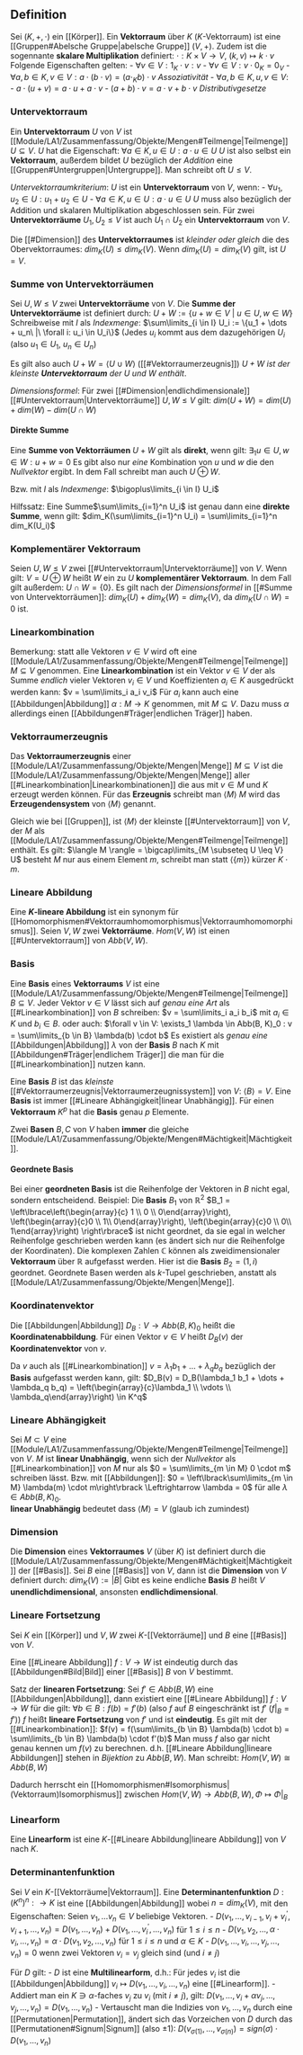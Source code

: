 
## Definition
Sei $(K, +, \cdot)$ ein [[Körper]]. Ein __Vektorraum__ über $K$ ($K$-Vektorraum) ist eine [[Gruppen#Abelsche Gruppe|abelsche Gruppe]] $(V, +)$.
Zudem ist die sogennante __skalare Multiplikation__ definiert:
	$\cdot: K \times V \rightarrow V$, $(k, v) \mapsto k \cdot v$
	Folgende Eigenschaften gelten:
		- $\forall v \in V: 1_K \cdot v: v$
		- $\forall v \in V: v \cdot 0_K = 0_V$
		- $\forall a, b \in K, v \in V: a \cdot (b \cdot v) = (a \cdot_K b) \cdot v$
		   _Assoziativität_
		- $\forall a, b \in K, u, v \in V:$
			- $a \cdot (u + v) = a \cdot u + a \cdot v$
			- $(a + b) \cdot v = a \cdot v + b \cdot v$
		  _Distributivgesetze_

### Untervektorraum
Ein __Untervektorraum__ $U$ von $V$ ist [[Module/LA1/Zusammenfassung/Objekte/Mengen#Teilmenge|Teilmenge]] $U \subseteq V$.
$U$ hat die Eigenschaft:
	$\forall a \in K, u \in U: a \cdot u \in U$
$U$ ist also selbst ein __Vektorraum__, außerdem bildet $U$ bezüglich der _Addition_ eine [[Gruppen#Untergruppen|Untergruppe]].
Man schreibt oft $U \leq V$.

 _Untervektorraumkriterium_:
	 $U$ ist ein __Untervektorraum__ von $V$, wenn:
		- $\forall u_1, u_2 \in U: u_1 + u_2 \in U$
		- $\forall a \in K, u \in U: a \cdot u \in U$
	$U$ muss also bezüglich der Addition und skalaren Multiplikation abgeschlossen sein.
	Für zwei __Untervektorräume__ $U_1, U_2 \leq V$ ist auch $U_1 \cap U_2$ ein __Untervektorraum__ von $V$.

Die [[#Dimension]] des __Untervektorraumes__ ist _kleinder oder gleich_ die des Obervektorraumes: 
	$dim_K(U) \leq dim_K(V)$.
	Wenn $dim_K(U) = dim_K(V)$ gilt, ist $U = V$.

### Summe von Untervektorräumen
Sei $U, W \leq V$ zwei __Untervektorräume__ von $V$.
Die __Summe der Untervektorräume__ ist definiert durch:
	$U + W := \{u + w \in V\ |\ u \in U, w \in W\}$
	Schreibweise mit $I$ als _Indexmenge_:
		$\sum\limits_{i \in I} U_i := \{u_1 + \dots + u_n\ |\ \forall i: u_i \in U_i\}$
		(Jedes $u_i$ kommt aus dem dazugehörigen $U_i$ (also $u_1\in U_1$, $u_n \in U_n$)

Es gilt also auch $U + W = \langle U \cup W \rangle$ ([[#Vektorraumerzeugnis]])
_$U + W$ ist der kleinste __Untervektorraum__ der $U$ und $W$ enthält_.

_Dimensionsformel_:
	Für zwei [[#Dimension|endlichdimensionale]] [[#Untervektorraum|Untervektorräume]] $U, W \leq V$ gilt:
	$dim(U + W) = dim(U) + dim(W) - dim(U \cap W)$

#### Direkte Summe
Eine __Summe von Vektorräumen__ $U + W$ gilt als __direkt__, wenn gilt:
	$\exists_1 u \in U, w \in W: u + w = 0$
	Es gibt also nur _eine_ Kombination von $u$ und $w$ die den _Nullvektor_ ergibt.
In dem Fall schreibt man auch $U \oplus W$.

Bzw. mit $I$ als _Indexmenge_:
	$\bigoplus\limits_{i \in I} U_i$

Hilfssatz:
	Eine Summe$\sum\limits_{i=1}^n U_i$ ist genau dann eine __direkte Summe__, wenn gilt:
	$dim_K(\sum\limits_{i=1}^n U_i) = \sum\limits_{i=1}^n dim_K(U_i)$

### Komplementärer Vektorraum
Seien $U, W \leq V$ zwei [[#Untervektorraum|Untervektorräume]] von $V$.
Wenn gilt:
	$V = U \oplus W$
heißt $W$ ein zu $U$ __komplementärer Vektorraum__.
In dem Fall gilt außerdem:
	$U \cap W = \{0\}$.
Es gilt nach der _Dimensionsformel_ in [[#Summe von Untervektorräumen]]:
	$dim_K(U) + dim_K(W) = dim_K(V)$, da $dim_K(U \cap W) = 0$ ist.

### Linearkombination
Bemerkung: statt alle Vektoren $v \in V$ wird oft eine [[Module/LA1/Zusammenfassung/Objekte/Mengen#Teilmenge|Teilmenge]] $M \subseteq V$ genommen.
Eine __Linearkombination__ ist ein Vektor $v \in V$ der als Summe _endlich_ vieler Vektoren $v_i \in V$ und Koeffizienten $a_i \in K$ ausgedrückt werden kann:
	$v = \sum\limits_i a_i v_i$
Für $a_i$ kann auch eine [[Abbildungen|Abbildung]] $\alpha: M \rightarrow K$ genommen, mit $M \subseteq V$. 
Dazu muss $\alpha$ allerdings einen [[Abbildungen#Träger|endlichen Träger]] haben. 

### Vektorraumerzeugnis
Das __Vektorraumerzeugnis__ einer [[Module/LA1/Zusammenfassung/Objekte/Mengen|Menge]] $M \subseteq V$ ist die [[Module/LA1/Zusammenfassung/Objekte/Mengen|Menge]] aller [[#Linearkombination|Linearkombinationen]] die aus mit $v \in M$ und $K$ erzeugt werden können.
Für das __Erzeugnis__ schreibt man $\langle M \rangle$
$M$ wird das __Erzeugendensystem__ von $\langle M \rangle$ genannt.

Gleich wie bei [[Gruppen]], ist $\langle M \rangle$ der kleinste [[#Untervektorraum]] von $V$, der $M$ als [[Module/LA1/Zusammenfassung/Objekte/Mengen#Teilmenge|Teilmenge]] enthält.
Es gilt:
	$\langle M \rangle = \bigcap\limits_{M \subseteq U \leq V} U$
besteht $M$ nur aus einem Element $m$, schreibt man statt $\langle \{ m\} \rangle$ kürzer $K \cdot m$.

### Lineare Abbildung
Eine __$K$-lineare Abbildung__ ist ein synonym für [[Homomorphismen#Vektorraumhomomorphismus|Vektorraumhomomorphismus]].
Seien $V, W$ zwei __Vektorräume__.
$Hom(V, W)$ ist einen [[#Untervektorraum]] von $Abb(V, W)$.

### Basis
Eine __Basis__ eines __Vektorraums__ $V$ ist eine [[Module/LA1/Zusammenfassung/Objekte/Mengen#Teilmenge|Teilmenge]] $B \subseteq V$.
Jeder Vektor $v \in V$ lässt sich auf _genau eine Art_ als [[#Linearkombination]] von $B$ schreiben:
	$v = \sum\limits_i a_i b_i$      mit $a_i \in K$ und $b_i \in B$.
oder auch:
	$\forall v \in V: \exists_1 \lambda \in Abb(B, K)_0 : v = \sum\limits_{b \in B} \lambda(b) \cdot b$
	Es existiert als _genau eine_ [[Abbildungen|Abbildung]] $\lambda$ von der __Basis__ $B$ nach $K$ mit [[Abbildungen#Träger|endlichem Träger]] die man für die [[#Linearkombination]] nutzen kann.

Eine __Basis__ $B$ ist das _kleinste_ [[#Vektorraumerzeugnis|Vektorraumerzeugnissystem]] von $V$: $\langle B \rangle = V$.
Eine __Basis__ ist immer [[#Lineare Abhängigkeit|linear Unabhängig]].
Für einen __Vektorraum__ $K^p$ hat die __Basis__ genau $p$ Elemente.

Zwei __Basen__ $B, C$ von $V$ haben __immer__ die gleiche [[Module/LA1/Zusammenfassung/Objekte/Mengen#Mächtigkeit|Mächtigkeit]].

#### Geordnete Basis
Bei einer __geordneten Basis__ ist die Reihenfolge der Vektoren in $B$ nicht egal, sondern entscheidend.
Beispiel:
	Die __Basis__ $B_1$ von $\mathbb{R}^2$  $B_1 = \left\lbrace\left(\begin{array}{c} 1 \\ 0 \\ 0\end{array}\right), \left(\begin{array}{c}0 \\ 1\\ 0\end{array}\right), \left(\begin{array}{c}0 \\ 0\\ 1\end{array}\right) \right\rbrace$ ist nicht geordnet, da sie egal in welcher Reihenfolge geschrieben werden kann (es ändert sich nur die Reihenfolge der Koordinaten).
	Die komplexen Zahlen $\mathbb{C}$ können als zweidimensionaler __Vektorraum__ über $\mathbb{R}$ aufgefasst werden.
	Hier ist die __Basis__ $B_2 = \left(1, i\right)$ geordnet.
Geordnete Basen werden als $k$-Tupel geschrieben, anstatt als [[Module/LA1/Zusammenfassung/Objekte/Mengen|Menge]].

### Koordinatenvektor
Die [[Abbildungen|Abbildung]] $D_B: V \rightarrow Abb(B, K)_0$ heißt die __Koordinatenabbildung__.
Für einen Vektor $v \in V$ heißt $D_B(v)$ der __Koordinatenvektor__ von $v$.

Da $v$ auch als [[#Linearkombination]] $v = \lambda_1 b_1 + \dots + \lambda_q b_q$ bezüglich der __Basis__ aufgefasst werden kann, gilt: $D_B(v) = D_B(\lambda_1 b_1 + \dots + \lambda_q b_q) = \left(\begin{array}{c}\lambda_1 \\ \vdots \\ \lambda_q\end{array}\right) \in K^q$

### Lineare Abhängigkeit
Sei $M \subset V$ eine [[Module/LA1/Zusammenfassung/Objekte/Mengen#Teilmenge|Teilmenge]] von $V$.
$M$ ist __linear Unabhängig__, wenn sich der _Nullvektor_ als [[#Linearkombination]] von $M$ nur als
	$0 = \sum\limits_{m \in M} 0 \cdot m$  schreiben lässt. Bzw. mit [[Abbildungen]]:
	$0 = \left\lbrack\sum\limits_{m \in M} \lambda(m) \cdot m\right\rbrack \Leftrightarrow \lambda = 0$ für alle $\lambda \in Abb(B, K)_0$.  
__linear Unabhängig__ bedeutet dass $\langle M \rangle = V$ (glaub ich zumindest)

### Dimension
Die __Dimension__ eines __Vektorraumes__ $V$ (über $K$) ist definiert durch die [[Module/LA1/Zusammenfassung/Objekte/Mengen#Mächtigkeit|Mächtigkeit]] der [[#Basis]].
Sei $B$ eine [[#Basis]] von $V$, dann ist die __Dimension__ von $V$ definiert durch:
	$dim_K(V) := |B|$
Gibt es keine endliche __Basis__ $B$ heißt $V$ __unendlichdimensional__, ansonsten __endlichdimensional__.

### Lineare Fortsetzung
Sei $K$ ein [[Körper]] und $V, W$ zwei $K$-[[Vektorräume]] und $B$ eine [[#Basis]] von $V$.

Eine [[#Lineare Abbildung]] $f: V\rightarrow W$ ist eindeutig durch das [[Abbildungen#Bild|Bild]] einer [[#Basis]] $B$ von $V$ bestimmt.

Satz  der __linearen Fortsetzung__:
	Sei $f' \in Abb(B, W)$ eine [[Abbildungen|Abbildung]], dann existiert eine [[#Lineare Abbildung]] $f: V \rightarrow W$ für die gilt:
			$\forall b \in B: f(b) = f'(b)$   (also $f$ auf $B$ eingeschränkt ist $f'$ ($f|_B = f'$))
	$f$ heißt __lineare Fortsetzung__ von $f'$ und ist __eindeutig__.
	Es gilt mit der [[#Linearkombination]]:
		$f(v) = f(\sum\limits_{b \in B} \lambda(b) \cdot b) = \sum\limits_{b \in B} \lambda(b) \cdot f'(b)$
	Man muss $f$ also gar nicht genau kennen um $f(v)$ zu berechnen.
	d.h. [[#Lineare Abbildung|lineare Abbildungen]] stehen in _Bijektion_ zu $Abb(B, W)$. Man schreibt:
		$Hom(V, W) \cong Abb(B, W)$

Dadurch herrscht ein [[Homomorphismen#Isomorphismus|(Vektorraum)Isomorphismus]] zwischen $Hom(V ,W) \rightarrow Abb(B, W), \Phi \mapsto \Phi|_B$

### Linearform
Eine __Linearform__ ist eine $K$-[[#Lineare Abbildung|lineare Abbildung]] von $V$ nach $K$.

### Determinantenfunktion
Sei $V$ ein $K$-[[Vektorräume|Vektorraum]].
Eine __Determinantenfunktion__ $D: (K^n)^n: \rightarrow K$ ist eine [[Abbildungen|Abbildung]] wobei $n = dim_K(V)$, mit den Eigenschaften:
	Seien $v_1, \dots v_n \in V$ beliebige Vektoren.
	- $D(v_1, \dots, v_{i-1}, v_i + v_i^{'}, v_{i+1}, \dots, v_n) = D(v_1, \dots, v_n) + D(v_1, \dots, v_i^{'}, \dots, v_n)$     für $1 \leq i \leq n$
	- $D(v_1, v_2, \dots, \alpha \cdot v_i, \dots, v_n) = \alpha \cdot D(v_1, v_2, \dots, v_n)$      für $1 \leq i \leq n$ und $\alpha \in K$
	- $D(v_1, \dots, v_i, \dots, v_j, \dots, v_n) = 0$    wenn zwei Vektoren $v_i = v_j$ gleich sind (und $i \neq j$)

Für $D$ gilt:
	- $D$ ist eine __Multilinearform__, d.h.:
		Für jedes $v_i$ ist die [[Abbildungen|Abbildung]] $v_i \mapsto D(v_1, \dots, v_i, \dots, v_n)$ eine [[#Linearform]].
	- Addiert man ein $K \ni \alpha$-faches $v_j$ zu $v_i$ (mit $i \neq j$), gilt:
		$D(v_1, \dots , v_i + \alpha v_j , \dots , v_j , \dots , v_n) = D(v_1, \dots , v_n)$
	- Vertauscht man die Indizies von $v_1, \dots, v_n$ durch eine [[Permutationen|Permutation]], ändert sich das Vorzeichen von $D$ durch das [[Permutationen#Signum|Signum]] (also $\pm 1$):
		$D(v_{\sigma(1)}, \dots, v_{\sigma(n)}) = sign(\sigma) \cdot D(v_1, \dots, v_n)$
